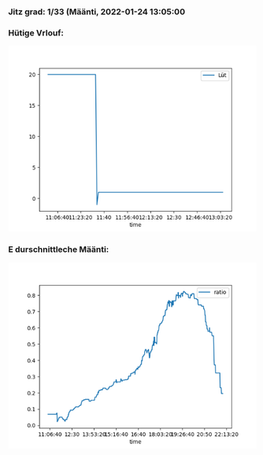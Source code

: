 ### Jitz grad: 1/33 (Määnti, 2022-01-24 13:05:00

### Hütige Vrlouf:
![Graph](Today.png)

### E durschnittleche Määnti:
![Graph](Määnti.png)